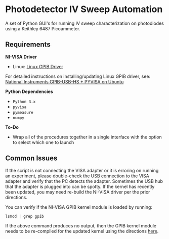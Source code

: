 # Photodetector IV Sweep Automation

A set of Python GUI's for running IV sweep characterization on photodiodes using a Keithley 6487 Picoammeter.

## Requirements

**NI-VISA Driver**
* Linux: [Linux GPIB Driver](https://linux-gpib.sourceforge.io)

For detailed instructions on installing/updating Linux GPIB driver, see: [National Instruments GPIB-USB-HS + PYVISA on Ubuntu](https://gist.github.com/ochococo/8362414fff28fa593bc8f368ba94d46a)

**Python Dependencies**
* `Python 3.x`
* `pyvisa`
* `pymeasure`
* `numpy`

**To-Do**
* Wrap all of the procedures together in a single interface with the option to
  select which one to launch

## Common Issues

If the script is not connecting the VISA adapter or it is erroring on running an experiment, please double-check the USB connection to the VISA adapter and verify that the PC detects the adapter. Sometimes the USB hub that the adapter is plugged into can be spotty. If the kernel has recently been updated, you may need re-build the NI-VISA driver per the prior directions.

You can verify if the NI-VISA GPIB kernel module is loaded by running:

```lsmod | grep gpib```

If the above command produces no output, then the GPIB kernel module needs to be re-compiled for the updated kernel using the directions [here](https://gist.github.com/ochococo/8362414fff28fa593bc8f368ba94d46a).
